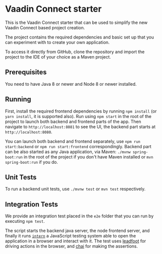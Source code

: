 # Vaadin Connect starter

This is the Vaadin Connect starter that can be used to simplify the new Vaadin Connect based project creation.

The project contains the required dependencies and basic set up that you can experiment with to create your own application.

To access it directly from GitHub, clone the repository and import the project to the IDE of your choice as a Maven project.

## Prerequisites

You need to have Java 8 or newer and Node 8 or newer installed.

## Running

First, install the required frontend dependencies by running `npm install` (or `yarn install`, it is supported also).
Run using `npm start` in the root of the project to launch both backend and frontend parts of the app.
Then navigate to `http://localhost:8081` to see the UI, the backend part starts at `http://localhost:8080`.

You can launch both backend and frontend separately, use `npm run start:backend` or `npm run start:frontend` correspondingly.
Backend part can be also started as any Java application, via Maven: `./mvnw spring-boot:run` in the root of the project if you don't have Maven installed or `mvn spring-boot:run` if you do.

## Unit Tests

To run a backend unit tests, use `./mvnw test` or `mvn test` respectively.

## Integration Tests

We provide an integration test placed in the `e2e` folder that you can run by executing `npm test`.

The script starts the backend java server, the node frontend server, and finally it runs [`intern`](https://theintern.io/) a JavaScript testing system able to open the application in a browser and interact with it.
The test uses [leadfoot](https://theintern.io/leadfoot/index.html) for driving actions in the browser, and [chai](https://www.chaijs.com/) for making the assertions.
